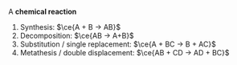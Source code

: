 A **chemical reaction**

1. Synthesis: $\ce{A + B -> AB}$
2. Decomposition: $\ce{AB -> A+B}$
3. Substitution / single replacement: $\ce{A + BC -> B + AC}$
4. Metathesis / double displacement: $\ce{AB + CD -> AD + BC}$